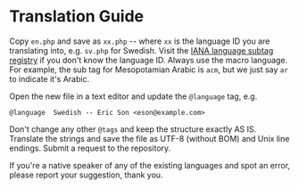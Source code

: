 # Translation Guide

Copy `en.php` and save as `xx.php` -- where `xx` is the language ID you are translating into, e.g. `sv.php` for Swedish. Visit the [IANA language subtag registry](https://www.iana.org/assignments/language-subtag-registry) if you don't know the language ID. Always use the macro language. For example, the sub tag for Mesopotamian Arabic is `acm`, but we just say `ar` to indicate it's Arabic.

Open the new file in a text editor and update the `@language` tag, e.g.

`@language  Swedish -- Eric Son <eson@example.com>`

Don't change any other `@tags` and keep the structure exactly AS IS. Translate the strings and save the file as UTF-8 (without BOM) and Unix line endings. Submit a request to the repository.

If you're a native speaker of any of the existing languages and spot an error, please report your suggestion, thank you.
